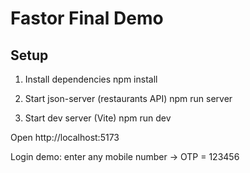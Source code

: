 # Fastor Final Demo

## Setup
1. Install dependencies
   npm install

2. Start json-server (restaurants API)
   npm run server

3. Start dev server (Vite)
   npm run dev

Open http://localhost:5173

Login demo: enter any mobile number -> OTP = 123456
